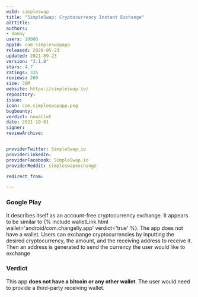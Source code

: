 ```yaml
---
wsId: simpleswap
title: "SimpleSwap: Cryptocurrency Instant Exchange"
altTitle: 
authors:
- danny
users: 10000
appId: com.simpleswapapp
released: 2020-05-23
updated: 2021-09-23
version: "3.1.8"
stars: 4.7
ratings: 335
reviews: 260
size: 38M
website: https://simpleswap.io/
repository: 
issue: 
icon: com.simpleswapapp.png
bugbounty: 
verdict: nowallet
date: 2021-10-01
signer: 
reviewArchive:


providerTwitter: SimpleSwap_io
providerLinkedIn: 
providerFacebook: SimpleSwap.io
providerReddit: simpleswapexchange

redirect_from:

---
```



### Google Play

It describes itself as an account-free cryptocurrency exchange. It appears to be similar to {% include walletLink.html wallet='android/com.changelly.app' verdict='true' %}. The app does not have a wallet. Users can exchange cryptocurrencies by inputting the desired cryptocurrency, the amount, and the receiving address to receive it. Then an address is generated to send the currency the user would like to exchange

### Verdict

This app **does not have a bitcoin or any other wallet**. The user would need to provide a third-party receiving wallet.

